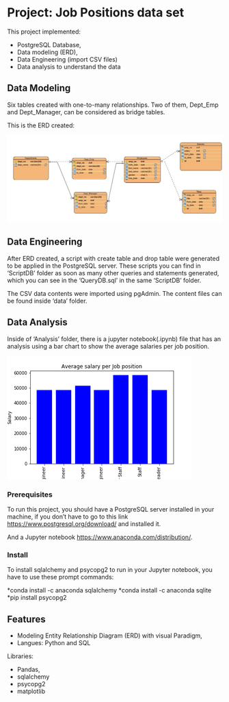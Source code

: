 # Project: Job Positions data set 

This project implemented: 
* PostgreSQL Database,
* Data modeling (ERD),
* Data Engineering (import CSV files)
* Data analysis to understand the data


## Data Modeling

Six tables created with one-to-many relationships.
Two of them, Dept_Emp and Dept_Manager, can be considered as bridge tables.

This is the ERD created:

![GitHub Logo](/ERD/ERD.png)

## Data Engineering
After ERD created, a script with create table and drop table were generated to be applied in the PostgreSQL server. These scripts you can find in ‘ScriptDB’ folder as soon as many other queries and statements generated, which you can see in the ‘QueryDB.sql’ in the same ‘ScriptDB’ folder. 

The CSV data contents were imported using pgAdmin. The content files can be found inside ‘data’ folder.

## Data Analysis
Inside of ‘Analysis’ folder, there is a jupyter notebook(.ipynb) file that has an analysis using a bar chart to show the average salaries per job position.

![GitHub Logo](/Analysis/Plot/bar_chart_average.png)


### Prerequisites

To run this project, you should have a PostgreSQL server installed in your machine, if you don’t have to go to this link https://www.postgresql.org/download/ and installed it.

And a Jupyter notebook https://www.anaconda.com/distribution/.

### Install

To install sqlalchemy and psycopg2 to run in your Jupyter notebook, you have to use these prompt commands:

*conda install -c anaconda sqlalchemy
*conda install -c anaconda sqlite
*pip install psycopg2


## Features

* Modeling Entity Relationship Diagram (ERD) with visual Paradigm,
* Langues: Python and SQL

Libraries:
* Pandas, 
* sqlalchemy
* psycopg2 
* matplotlib
